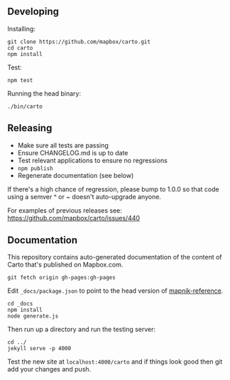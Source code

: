 ## Developing

Installing:

    git clone https://github.com/mapbox/carto.git
    cd carto
    npm install

Test:

    npm test

Running the head binary:

    ./bin/carto

## Releasing

 - Make sure all tests are passing
 - Ensure CHANGELOG.md is up to date
 - Test relevant applications to ensure no regressions
 - `npm publish`
 - Regenerate documentation (see below)

If there's a high chance of regression, please bump to 1.0.0 so that code using a semver ^ or ~ doesn't auto-upgrade anyone.

For examples of previous releases see: https://github.com/mapbox/carto/issues/440

## Documentation

This repository contains auto-generated documentation of the content of Carto
that's published on Mapbox.com.

    git fetch origin gh-pages:gh-pages

Edit `_docs/package.json` to point to the head version of [mapnik-reference](https://github.com/mapnik/mapnik-reference).

    cd _docs
    npm install
    node generate.js

Then run up a directory and run the testing server:

    cd ../
    jekyll serve -p 4000

Test the new site at `localhost:4000/carto` and if things look good then git add your changes and push.
